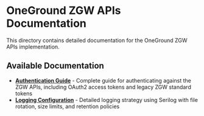 # OneGround ZGW APIs Documentation

This directory contains detailed documentation for the OneGround ZGW APIs implementation.

## Available Documentation

- **[Authentication Guide](./AUTHENTICATION.md)** - Complete guide for authenticating against the ZGW APIs, including OAuth2 access tokens and legacy ZGW standard tokens
- **[Logging Configuration](./LOGS.md)** - Detailed logging strategy using Serilog with file rotation, size limits, and retention policies
